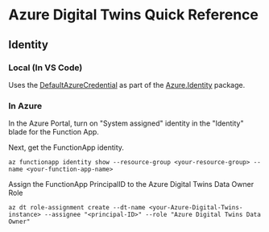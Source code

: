 # Azure Digital Twins Quick Reference

## Identity

### Local (In VS Code)

Uses the [DefaultAzureCredential](https://docs.microsoft.com/en-us/dotnet/api/azure.identity.defaultazurecredential?view=azure-dotnet&preserve-view=true) as part of the [Azure.Identity](https://www.nuget.org/packages/Azure.Identity) package.

### In Azure

In the Azure Portal, turn on "System assigned" identity in the "Identity" blade for the Function App.

Next, get the FunctionApp identity.

```
az functionapp identity show --resource-group <your-resource-group> --name <your-function-app-name>
```

Assign the FunctionApp PrincipalID to the Azure Digital Twins Data Owner Role

```
az dt role-assignment create --dt-name <your-Azure-Digital-Twins-instance> --assignee "<principal-ID>" --role "Azure Digital Twins Data Owner"
```

